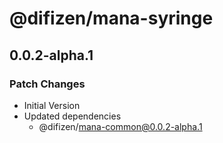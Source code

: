 # @difizen/mana-syringe

## 0.0.2-alpha.1

### Patch Changes

- Initial Version
- Updated dependencies
  - @difizen/mana-common@0.0.2-alpha.1
